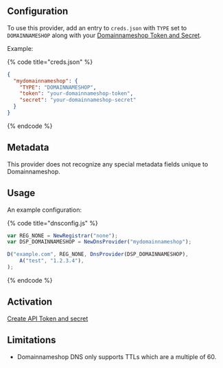 ## Configuration

To use this provider, add an entry to `creds.json` with `TYPE` set to `DOMAINNAMESHOP`
along with your [Domainnameshop Token and Secret](https://www.domeneshop.no/admin?view=api).

Example:

{% code title="creds.json" %}
```json
{
  "mydomainnameshop": {
    "TYPE": "DOMAINNAMESHOP",
    "token": "your-domainnameshop-token",
    "secret": "your-domainnameshop-secret"
  }
}
```
{% endcode %}

## Metadata
This provider does not recognize any special metadata fields unique to Domainnameshop.

## Usage
An example configuration:

{% code title="dnsconfig.js" %}
```javascript
var REG_NONE = NewRegistrar("none");
var DSP_DOMAINNAMESHOP = NewDnsProvider("mydomainnameshop");

D("example.com", REG_NONE, DnsProvider(DSP_DOMAINNAMESHOP),
    A("test", "1.2.3.4"),
);
```
{% endcode %}

## Activation
[Create API Token and secret](https://www.domeneshop.no/admin?view=api)

## Limitations

- Domainnameshop DNS only supports TTLs which are a multiple of 60.
